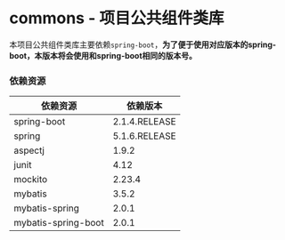# commons - 项目公共组件类库
本项目公共组件类库主要依赖`spring-boot`，**为了便于使用对应版本的spring-boot，本版本将会使用和spring-boot相同的版本号。**


### 依赖资源
| 依赖资源 | 依赖版本 |
| ------- | ------- |
| spring-boot | 2.1.4.RELEASE |
| spring | 5.1.6.RELEASE |
| aspectj | 1.9.2 |
| junit | 4.12 |
| mockito | 2.23.4 |
| mybatis | 3.5.2 |
| mybatis-spring | 2.0.1 |
| mybatis-spring-boot | 2.0.1 |
